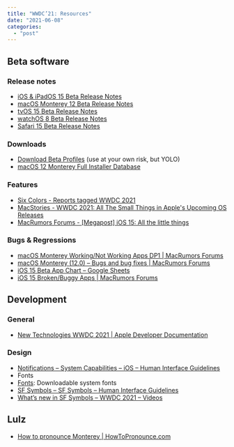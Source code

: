 ```yaml
---
title: "WWDC’21: Resources"
date: "2021-06-08"
categories: 
  - "post"
---
```


## Beta software

### Release notes

- [iOS & iPadOS 15 Beta Release Notes](https://developer.apple.com/documentation/iOS-iPadOS-Release-Notes/ios-ipados-15-beta-release-notes)
- [macOS Monterey 12 Beta Release Notes](https://developer.apple.com/documentation/macOS-Release-Notes/macos-12-beta-release-notes)
- [tvOS 15 Beta Release Notes](https://developer.apple.com/documentation/tvOS-Release-Notes/tvos-15-beta-release-notes)
- [watchOS 8 Beta Release Notes](https://developer.apple.com/documentation/watchOS-Release-Notes/watchos-8-beta-release-notes)
- [Safari 15 Beta Release Notes](https://developer.apple.com/documentation/Safari-Release-Notes/safari-15-beta-release-notes)

### Downloads

- [Download Beta Profiles](https://betaprofiles.com/) (use at your own risk, but YOLO)
- [macOS 12 Monterey Full Installer Database](https://mrmacintosh.com/macos-12-monterey-full-installer-database-download-directly-from-apple/)

### Features

- [Six Colors - Reports tagged WWDC 2021](https://sixcolors.com/tag/wwdc-2021/)
- [MacStories - WWDC 2021: All The Small Things in Apple's Upcoming OS Releases](https://www.macstories.net/news/wwdc-2021-all-the-small-things-in-apples-upcoming-os-releases/)
- [MacRumors Forums - \[Megapost\] iOS 15: All the little things](https://forums.macrumors.com/threads/ios-15-all-the-little-things.2299734/)

### Bugs & Regressions

- [macOS Monterey Working/Not Working Apps DP1 | MacRumors Forums](https://forums.macrumors.com/threads/macos-monterey-working-not-working-apps-dp1.2299695/)
- [macOS Monterey (12.0) – Bugs and bug fixes | MacRumors Forums](https://forums.macrumors.com/threads/macos-monterey-12-0-bugs-and-bug-fixes.2299629/)
- [iOS 15 Beta App Chart – Google Sheets](https://docs.google.com/spreadsheets/d/13vj6qbjStncR0q83Fgp5DhdxQDnjd8M6EV17JsLvVSw/edit#gid=30525016)
- [iOS 15 Broken/Buggy Apps | MacRumors Forums](https://forums.macrumors.com/threads/ios-15-broken-buggy-apps.2299602/)

## Development

### General

- [New Technologies WWDC 2021 | Apple Developer Documentation](https://developer.apple.com/documentation/New-Technologies-WWDC-2021)

### Design

- [Notifications – System Capabilities – iOS – Human Interface Guidelines](https://developer.apple.com/design/human-interface-guidelines/ios/system-capabilities/notifications)
- Fonts
- [Fonts](https://developer.apple.com/fonts/): Downloadable system fonts
- [SF Symbols – SF Symbols – Human Interface Guidelines](https://developer.apple.com/design/human-interface-guidelines/sf-symbols/overview/)
- [What’s new in SF Symbols – WWDC 2021 – Videos](https://developer.apple.com/videos/play/wwdc2021/10097/)

## Lulz

- [How to pronounce Monterey | HowToPronounce.com](https://www.howtopronounce.com/monterey)
